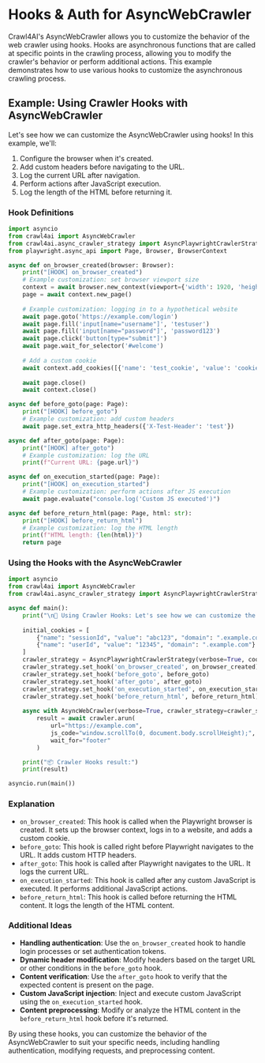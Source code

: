 # Hooks & Auth for AsyncWebCrawler

Crawl4AI's AsyncWebCrawler allows you to customize the behavior of the web crawler using hooks. Hooks are asynchronous functions that are called at specific points in the crawling process, allowing you to modify the crawler's behavior or perform additional actions. This example demonstrates how to use various hooks to customize the asynchronous crawling process.

## Example: Using Crawler Hooks with AsyncWebCrawler

Let's see how we can customize the AsyncWebCrawler using hooks! In this example, we'll:

1. Configure the browser when it's created.
2. Add custom headers before navigating to the URL.
3. Log the current URL after navigation.
4. Perform actions after JavaScript execution.
5. Log the length of the HTML before returning it.

### Hook Definitions

```python
import asyncio
from crawl4ai import AsyncWebCrawler
from crawl4ai.async_crawler_strategy import AsyncPlaywrightCrawlerStrategy
from playwright.async_api import Page, Browser, BrowserContext

async def on_browser_created(browser: Browser):
    print("[HOOK] on_browser_created")
    # Example customization: set browser viewport size
    context = await browser.new_context(viewport={'width': 1920, 'height': 1080})
    page = await context.new_page()
    
    # Example customization: logging in to a hypothetical website
    await page.goto('https://example.com/login')
    await page.fill('input[name="username"]', 'testuser')
    await page.fill('input[name="password"]', 'password123')
    await page.click('button[type="submit"]')
    await page.wait_for_selector('#welcome')
    
    # Add a custom cookie
    await context.add_cookies([{'name': 'test_cookie', 'value': 'cookie_value', 'url': 'https://example.com'}])
    
    await page.close()
    await context.close()

async def before_goto(page: Page):
    print("[HOOK] before_goto")
    # Example customization: add custom headers
    await page.set_extra_http_headers({'X-Test-Header': 'test'})

async def after_goto(page: Page):
    print("[HOOK] after_goto")
    # Example customization: log the URL
    print(f"Current URL: {page.url}")

async def on_execution_started(page: Page):
    print("[HOOK] on_execution_started")
    # Example customization: perform actions after JS execution
    await page.evaluate("console.log('Custom JS executed')")

async def before_return_html(page: Page, html: str):
    print("[HOOK] before_return_html")
    # Example customization: log the HTML length
    print(f"HTML length: {len(html)}")
    return page
```

### Using the Hooks with the AsyncWebCrawler

```python
import asyncio
from crawl4ai import AsyncWebCrawler
from crawl4ai.async_crawler_strategy import AsyncPlaywrightCrawlerStrategy

async def main():
    print("\n🔗 Using Crawler Hooks: Let's see how we can customize the AsyncWebCrawler using hooks!")
    
    initial_cookies = [
        {"name": "sessionId", "value": "abc123", "domain": ".example.com"},
        {"name": "userId", "value": "12345", "domain": ".example.com"}
    ]
    crawler_strategy = AsyncPlaywrightCrawlerStrategy(verbose=True, cookies=initial_cookies)
    crawler_strategy.set_hook('on_browser_created', on_browser_created)
    crawler_strategy.set_hook('before_goto', before_goto)
    crawler_strategy.set_hook('after_goto', after_goto)
    crawler_strategy.set_hook('on_execution_started', on_execution_started)
    crawler_strategy.set_hook('before_return_html', before_return_html)
    
    async with AsyncWebCrawler(verbose=True, crawler_strategy=crawler_strategy) as crawler:
        result = await crawler.arun(
            url="https://example.com",
            js_code="window.scrollTo(0, document.body.scrollHeight);",
            wait_for="footer"
        )

    print("📦 Crawler Hooks result:")
    print(result)

asyncio.run(main())
```

### Explanation

- `on_browser_created`: This hook is called when the Playwright browser is created. It sets up the browser context, logs in to a website, and adds a custom cookie.
- `before_goto`: This hook is called right before Playwright navigates to the URL. It adds custom HTTP headers.
- `after_goto`: This hook is called after Playwright navigates to the URL. It logs the current URL.
- `on_execution_started`: This hook is called after any custom JavaScript is executed. It performs additional JavaScript actions.
- `before_return_html`: This hook is called before returning the HTML content. It logs the length of the HTML content.

### Additional Ideas

- **Handling authentication**: Use the `on_browser_created` hook to handle login processes or set authentication tokens.
- **Dynamic header modification**: Modify headers based on the target URL or other conditions in the `before_goto` hook.
- **Content verification**: Use the `after_goto` hook to verify that the expected content is present on the page.
- **Custom JavaScript injection**: Inject and execute custom JavaScript using the `on_execution_started` hook.
- **Content preprocessing**: Modify or analyze the HTML content in the `before_return_html` hook before it's returned.

By using these hooks, you can customize the behavior of the AsyncWebCrawler to suit your specific needs, including handling authentication, modifying requests, and preprocessing content.
